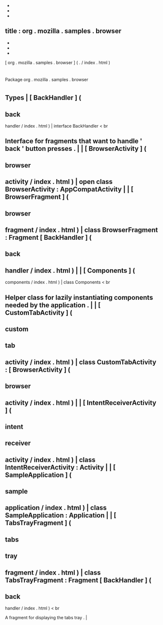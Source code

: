 -
-
-
title
:
org
.
mozilla
.
samples
.
browser
-
-
-
-
[
org
.
mozilla
.
samples
.
browser
]
(
.
/
index
.
html
)
#
#
Package
org
.
mozilla
.
samples
.
browser
#
#
#
Types
|
[
BackHandler
]
(
-
back
-
handler
/
index
.
html
)
|
interface
BackHandler
<
br
>
Interface
for
fragments
that
want
to
handle
'
back
'
button
presses
.
|
|
[
BrowserActivity
]
(
-
browser
-
activity
/
index
.
html
)
|
open
class
BrowserActivity
:
AppCompatActivity
|
|
[
BrowserFragment
]
(
-
browser
-
fragment
/
index
.
html
)
|
class
BrowserFragment
:
Fragment
[
BackHandler
]
(
-
back
-
handler
/
index
.
html
)
|
|
[
Components
]
(
-
components
/
index
.
html
)
|
class
Components
<
br
>
Helper
class
for
lazily
instantiating
components
needed
by
the
application
.
|
|
[
CustomTabActivity
]
(
-
custom
-
tab
-
activity
/
index
.
html
)
|
class
CustomTabActivity
:
[
BrowserActivity
]
(
-
browser
-
activity
/
index
.
html
)
|
|
[
IntentReceiverActivity
]
(
-
intent
-
receiver
-
activity
/
index
.
html
)
|
class
IntentReceiverActivity
:
Activity
|
|
[
SampleApplication
]
(
-
sample
-
application
/
index
.
html
)
|
class
SampleApplication
:
Application
|
|
[
TabsTrayFragment
]
(
-
tabs
-
tray
-
fragment
/
index
.
html
)
|
class
TabsTrayFragment
:
Fragment
[
BackHandler
]
(
-
back
-
handler
/
index
.
html
)
<
br
>
A
fragment
for
displaying
the
tabs
tray
.
|
